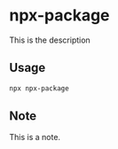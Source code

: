 # npx-package
This is the description

## Usage

```sh
npx npx-package
```

## Note
This is a note.

